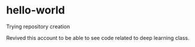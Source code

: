 # hello-world
Trying repository creation

Revived this account to be able to see code related to deep learning class.
